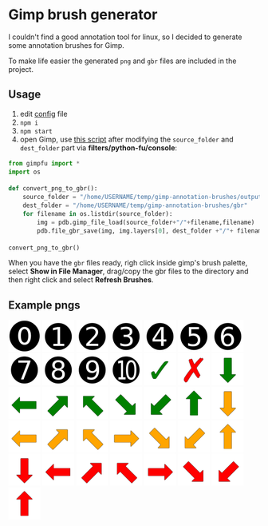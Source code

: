 # Gimp brush generator

I couldn't find a good annotation tool for linux, so I decided to generate some annotation brushes for Gimp.

To make life easier the generated `png` and `gbr` files are included in the project.

## Usage

1. edit [config](./config.json) file
2. `npm i`
3. `npm start`
4. open Gimp, use [this script](https://www.xresch.com/gimp-convert-pngs-to-brushes-552) after modifying the `source_folder` and `dest_folder` part via **filters/python-fu/console**:

```python
from gimpfu import *
import os

def convert_png_to_gbr():
    source_folder = "/home/USERNAME/temp/gimp-annotation-brushes/output"
    dest_folder = "/home/USERNAME/temp/gimp-annotation-brushes/gbr"
    for filename in os.listdir(source_folder):
        img = pdb.gimp_file_load(source_folder+"/"+filename,filename)
        pdb.file_gbr_save(img, img.layers[0], dest_folder +"/"+ filename+".gbr", filename, 100, filename)

convert_png_to_gbr()
```

When you have the `gbr` files ready, righ click inside gimp's brush palette, select
**Show in File Manager**, drag/copy the gbr files to the directory and then right
click and select **Refresh Brushes**.

## Example pngs

![](./docs/black_01.png)
![](./docs/black_02.png)
![](./docs/black_03.png)
![](./docs/black_04.png)
![](./docs/black_05.png)
![](./docs/black_06.png)
![](./docs/black_07.png)
![](./docs/black_08.png)
![](./docs/black_09.png)
![](./docs/black_10.png)
![](./docs/black_11.png)
![](./docs/checkmark.png)
![](./docs/cross.png)
![](./docs/green_downwards_arrow.png)
![](./docs/green_leftwards_arrow.png)
![](./docs/green_north_east_arrow.png)
![](./docs/green_north_west_arrow.png)
![](./docs/green_south_east_arrow.png)
![](./docs/green_south_west_arrow.png)
![](./docs/green_upwards_arrow.png)
![](./docs/orange_downwards_arrow.png)
![](./docs/orange_leftwards_arrow.png)
![](./docs/orange_north_east_arrow.png)
![](./docs/orange_north_west_arrow.png)
![](./docs/orange_rightwards_arrow.png)
![](./docs/orange_south_east_arrow.png)
![](./docs/orange_south_west_arrow.png)
![](./docs/orange_upwards_arrow.png)
![](./docs/red_downwards_arrow.png)
![](./docs/red_leftwards_arrow.png)
![](./docs/red_north_east_arrow.png)
![](./docs/red_north_west_arrow.png)
![](./docs/red_rightwards_arrow.png)
![](./docs/red_south_east_arrow.png)
![](./docs/red_south_west_arrow.png)
![](./docs/red_upwards_arrow.png)
